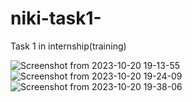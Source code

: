 # niki-task1-
Task 1 in internship(training)


![Screenshot from 2023-10-20 19-13-55](https://github.com/Kalaivani-selvi/niki-task1-/assets/131773154/bbbd8a45-74aa-49b8-8e1d-a6de1a4ebcf5)
![Screenshot from 2023-10-20 19-24-09](https://github.com/Kalaivani-selvi/niki-task1-/assets/131773154/57e35665-46b6-4c79-96c8-a6b1faeea0d7)
![Screenshot from 2023-10-20 19-38-06](https://github.com/Kalaivani-selvi/niki-task1-/assets/131773154/8a84dab3-9397-41d2-b284-13b1def4c56a)
